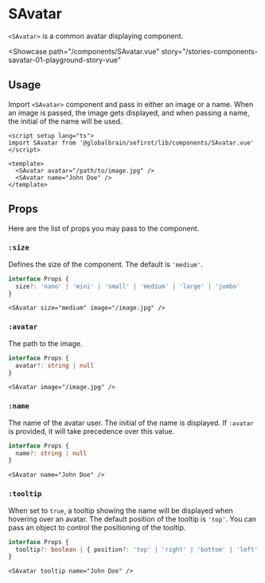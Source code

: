 <script setup lang="ts">
import SAvatar from 'sefirot/components/SAvatar.vue'
</script>

# SAvatar

`<SAvatar>` is a common avatar displaying component.

<Showcase
  path="/components/SAvatar.vue"
  story="/stories-components-savatar-01-playground-story-vue"
>
  <div class="flex flex-wrap gap-16">
    <SAvatar avatar="https://i.pravatar.cc/144?img=1" />
    <SAvatar avatar="https://i.pravatar.cc/144?img=2" />
    <SAvatar avatar="https://i.pravatar.cc/144?img=3" />
    <SAvatar name="John Doe" />
    <SAvatar name="Anna Green" />
    <SAvatar name="George Walsh" />
  </div>
</Showcase>

## Usage

Import `<SAvatar>` component and pass in either an image or a name. When an image is passed, the image gets displayed, and when passing a name, the initial of the name will be used.

```vue
<script setup lang="ts">
import SAvatar from '@globalbrain/sefirot/lib/components/SAvatar.vue'
</script>

<template>
  <SAvatar avatar="/path/to/image.jpg" />
  <SAvatar name="John Doe" />
</template>
```

## Props

Here are the list of props you may pass to the component.

### `:size`

Defines the size of the component. The default is `'medium'`.

```ts
interface Props {
  size?: 'nano' | 'mini' | 'small' | 'medium' | 'large' | 'jumbo'
}
```

```vue-html
<SAvatar size="medium" image="/image.jpg" />
```

### `:avatar`

The path to the image. 

```ts
interface Props {
  avatar?: string | null
}
```

```vue-html
<SAvatar image="/image.jpg" />
```

### `:name`

The name of the avatar user. The initial of the name is displayed. If `:avatar` is provided, it will take precedence over this value.

```ts
interface Props {
  name?: string | null
}
```

```vue-html
<SAvatar name="John Doe" />
```

### `:tooltip`

When set to `true`, a tooltip showing the name will be displayed when hovering over an avatar. The default position of the tooltip is `'top'`. You can pass an object to control the positioning of the tooltip.

```ts
interface Props {
  tooltip?: boolean | { position?: 'top' | 'right' | 'bottom' | 'left' }
}
```

```vue-html
<SAvatar tooltip name="John Doe" />
```
